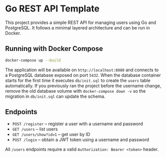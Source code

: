 # Go REST API Template

This project provides a simple REST API for managing users using Go and PostgreSQL. It follows a minimal layered architecture and can be run in Docker.

## Running with Docker Compose

```bash
docker-compose up --build
```

The application will be available on `http://localhost:8080` and connects to a PostgreSQL database exposed on port `5432`.
When the database container starts for the first time it executes `db/init.sql` to
create the `users` table automatically.
If you previously ran the project before the username change, remove the old
database volume with `docker-compose down -v` so the migration in `db/init.sql`
can update the schema.

## Endpoints

- `POST /register` – register a user with a username and password
- `GET /users` – list users
- `GET /users/show?id=1` – get user by ID
- `POST /login` – obtain a JWT token using a username and password

All `/users` endpoints require a valid `Authorization: Bearer <token>` header.

